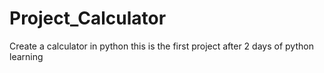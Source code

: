 # Project_Calculator
Create a calculator in python
this is the first project after 2 days of python learning